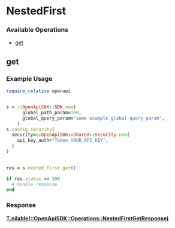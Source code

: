 # NestedFirst


### Available Operations

* [get](#get)

## get

### Example Usage

```ruby
require_relative openapi


s = ::OpenApiSDK::SDK.new(
      global_path_param=100,
      global_query_param="some example global query param",
    )
s.config_security(
  security=::OpenApiSDK::Shared::Security.new(
    api_key_auth="Token YOUR_API_KEY",
  )
)

    
res = s.nested_first.get()

if res.status == 200
  # handle response
end

```


### Response

**[T.nilable(::OpenApiSDK::Operations::NestedFirstGetResponse)](../../models/operations/nestedfirstgetresponse.md)**

